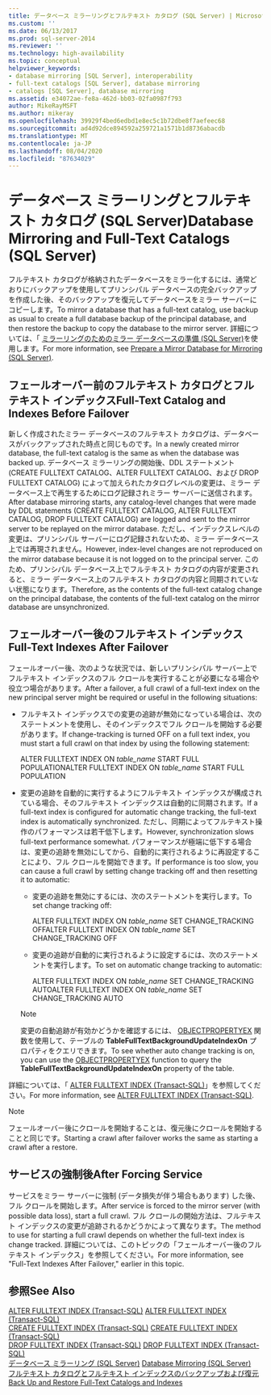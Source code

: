 ```yaml
---
title: データベース ミラーリングとフルテキスト カタログ (SQL Server) | Microsoft Docs
ms.custom: ''
ms.date: 06/13/2017
ms.prod: sql-server-2014
ms.reviewer: ''
ms.technology: high-availability
ms.topic: conceptual
helpviewer_keywords:
- database mirroring [SQL Server], interoperability
- full-text catalogs [SQL Server], database mirroring
- catalogs [SQL Server], database mirroring
ms.assetid: e34072ae-fe8a-462d-bb03-02fa0987f793
author: MikeRayMSFT
ms.author: mikeray
ms.openlocfilehash: 39929f4bed6edbd1e8ec5c1b72dbe8f7aefeec68
ms.sourcegitcommit: ad4d92dce894592a259721a1571b1d8736abacdb
ms.translationtype: MT
ms.contentlocale: ja-JP
ms.lasthandoff: 08/04/2020
ms.locfileid: "87634029"
---
```

# <a name="database-mirroring-and-full-text-catalogs-sql-server"></a><span data-ttu-id="61518-102">データベース ミラーリングとフルテキスト カタログ (SQL Server)</span><span class="sxs-lookup"><span data-stu-id="61518-102">Database Mirroring and Full-Text Catalogs (SQL Server)</span></span>
  <span data-ttu-id="61518-103">フルテキスト カタログが格納されたデータベースをミラー化するには、通常どおりにバックアップを使用してプリンシパル データベースの完全バックアップを作成した後、そのバックアップを復元してデータベースをミラー サーバーにコピーします。</span><span class="sxs-lookup"><span data-stu-id="61518-103">To mirror a database that has a full-text catalog, use backup as usual to create a full database backup of the principal database, and then restore the backup to copy the database to the mirror server.</span></span> <span data-ttu-id="61518-104">詳細については、「 [ミラーリングのためのミラー データベースの準備 &#40;SQL Server&#41;](prepare-a-mirror-database-for-mirroring-sql-server.md)を使用します。</span><span class="sxs-lookup"><span data-stu-id="61518-104">For more information, see [Prepare a Mirror Database for Mirroring &#40;SQL Server&#41;](prepare-a-mirror-database-for-mirroring-sql-server.md).</span></span>  
  
## <a name="full-text-catalog-and-indexes-before-failover"></a><span data-ttu-id="61518-105">フェールオーバー前のフルテキスト カタログとフルテキスト インデックス</span><span class="sxs-lookup"><span data-stu-id="61518-105">Full-Text Catalog and Indexes Before Failover</span></span>  
 <span data-ttu-id="61518-106">新しく作成されたミラー データベースのフルテキスト カタログは、データベースがバックアップされた時点と同じものです。</span><span class="sxs-lookup"><span data-stu-id="61518-106">In a newly created mirror database, the full-text catalog is the same as when the database was backed up.</span></span> <span data-ttu-id="61518-107">データベース ミラーリングの開始後、DDL ステートメント (CREATE FULLTEXT CATALOG、ALTER FULLTEXT CATALOG、および DROP FULLTEXT CATALOG) によって加えられたカタログレベルの変更は、ミラー データベース上で再生するためにログ記録されミラー サーバーに送信されます。</span><span class="sxs-lookup"><span data-stu-id="61518-107">After database mirroring starts, any catalog-level changes that were made by DDL statements (CREATE FULLTEXT CATALOG, ALTER FULLTEXT CATALOG, DROP FULLTEXT CATALOG) are logged and sent to the mirror server to be replayed on the mirror database.</span></span> <span data-ttu-id="61518-108">ただし、インデックスレベルの変更は、プリンシパル サーバーにログ記録されないため、ミラー データベース上では再現されません。</span><span class="sxs-lookup"><span data-stu-id="61518-108">However, index-level changes are not reproduced on the mirror database because it is not logged on to the principal server.</span></span> <span data-ttu-id="61518-109">このため、プリンシパル データベース上でフルテキスト カタログの内容が変更されると、ミラー データベース上のフルテキスト カタログの内容と同期されていない状態になります。</span><span class="sxs-lookup"><span data-stu-id="61518-109">Therefore, as the contents of the full-text catalog change on the principal database, the contents of the full-text catalog on the mirror database are unsynchronized.</span></span>  
  
## <a name="full-text-indexes-after-failover"></a><span data-ttu-id="61518-110">フェールオーバー後のフルテキスト インデックス</span><span class="sxs-lookup"><span data-stu-id="61518-110">Full-Text Indexes After Failover</span></span>  
 <span data-ttu-id="61518-111">フェールオーバー後、次のような状況では、新しいプリンシパル サーバー上でフルテキスト インデックスのフル クロールを実行することが必要になる場合や役立つ場合があります。</span><span class="sxs-lookup"><span data-stu-id="61518-111">After a failover, a full crawl of a full-text index on the new principal server might be required or useful in the following situations:</span></span>  
  
-   <span data-ttu-id="61518-112">フルテキスト インデックスでの変更の追跡が無効になっている場合は、次のステートメントを使用し、そのインデックスでフル クロールを開始する必要があります。</span><span class="sxs-lookup"><span data-stu-id="61518-112">If change-tracking is turned OFF on a full text index, you must start a full crawl on that index by using the following statement:</span></span>  
  
     <span data-ttu-id="61518-113">ALTER FULLTEXT INDEX ON *table_name* START FULL POPULATION</span><span class="sxs-lookup"><span data-stu-id="61518-113">ALTER FULLTEXT INDEX ON *table_name* START FULL POPULATION</span></span>  
  
-   <span data-ttu-id="61518-114">変更の追跡を自動的に実行するようにフルテキスト インデックスが構成されている場合、そのフルテキスト インデックスは自動的に同期されます。</span><span class="sxs-lookup"><span data-stu-id="61518-114">If a full-text index is configured for automatic change tracking, the full-text index is automatically synchronized.</span></span> <span data-ttu-id="61518-115">ただし、同期によってフルテキスト操作のパフォーマンスは若干低下します。</span><span class="sxs-lookup"><span data-stu-id="61518-115">However, synchronization slows full-text performance somewhat.</span></span> <span data-ttu-id="61518-116">パフォーマンスが極端に低下する場合は、変更の追跡を無効にしてから、自動的に実行されるように再設定することにより、フル クロールを開始できます。</span><span class="sxs-lookup"><span data-stu-id="61518-116">If performance is too slow, you can cause a full crawl by setting change tracking off and then resetting it to automatic:</span></span>  
  
    -   <span data-ttu-id="61518-117">変更の追跡を無効にするには、次のステートメントを実行します。</span><span class="sxs-lookup"><span data-stu-id="61518-117">To set change tracking off:</span></span>  
  
         <span data-ttu-id="61518-118">ALTER FULLTEXT INDEX ON *table_name* SET CHANGE_TRACKING OFF</span><span class="sxs-lookup"><span data-stu-id="61518-118">ALTER FULLTEXT INDEX ON *table_name* SET CHANGE_TRACKING OFF</span></span>  
  
    -   <span data-ttu-id="61518-119">変更の追跡が自動的に実行されるように設定するには、次のステートメントを実行します。</span><span class="sxs-lookup"><span data-stu-id="61518-119">To set on automatic change tracking to automatic:</span></span>  
  
         <span data-ttu-id="61518-120">ALTER FULLTEXT INDEX ON *table_name* SET CHANGE_TRACKING AUTO</span><span class="sxs-lookup"><span data-stu-id="61518-120">ALTER FULLTEXT INDEX ON *table_name* SET CHANGE_TRACKING AUTO</span></span>  
  
    > [!NOTE]  
    >  <span data-ttu-id="61518-121">変更の自動追跡が有効かどうかを確認するには、 [OBJECTPROPERTYEX](/sql/t-sql/functions/objectproperty-transact-sql) 関数を使用して、テーブルの **TableFullTextBackgroundUpdateIndexOn** プロパティをクエリできます。</span><span class="sxs-lookup"><span data-stu-id="61518-121">To see whether auto change tracking is on, you can use the [OBJECTPROPERTYEX](/sql/t-sql/functions/objectproperty-transact-sql) function to query the **TableFullTextBackgroundUpdateIndexOn** property of the table.</span></span>  
  
 <span data-ttu-id="61518-122">詳細については、「 [ALTER FULLTEXT INDEX &#40;Transact-SQL&#41;](/sql/t-sql/statements/alter-fulltext-index-transact-sql)」を参照してください。</span><span class="sxs-lookup"><span data-stu-id="61518-122">For more information, see [ALTER FULLTEXT INDEX &#40;Transact-SQL&#41;](/sql/t-sql/statements/alter-fulltext-index-transact-sql).</span></span>  
  
> [!NOTE]  
>  <span data-ttu-id="61518-123">フェールオーバー後にクロールを開始することは、復元後にクロールを開始することと同じです。</span><span class="sxs-lookup"><span data-stu-id="61518-123">Starting a crawl after failover works the same as starting a crawl after a restore.</span></span>  
  
## <a name="after-forcing-service"></a><span data-ttu-id="61518-124">サービスの強制後</span><span class="sxs-lookup"><span data-stu-id="61518-124">After Forcing Service</span></span>  
 <span data-ttu-id="61518-125">サービスをミラー サーバーに強制 (データ損失が伴う場合もあります) した後、フル クロールを開始します。</span><span class="sxs-lookup"><span data-stu-id="61518-125">After service is forced to the mirror server (with possible data loss), start a full crawl.</span></span> <span data-ttu-id="61518-126">フル クロールの開始方法は、フルテキスト インデックスの変更が追跡されるかどうかによって異なります。</span><span class="sxs-lookup"><span data-stu-id="61518-126">The method to use for starting a full crawl depends on whether the full-text index is change tracked.</span></span> <span data-ttu-id="61518-127">詳細については、このトピックの「フェールオーバー後のフルテキスト インデックス」を参照してください。</span><span class="sxs-lookup"><span data-stu-id="61518-127">For more information, see "Full-Text Indexes After Failover," earlier in this topic.</span></span>  
  
## <a name="see-also"></a><span data-ttu-id="61518-128">参照</span><span class="sxs-lookup"><span data-stu-id="61518-128">See Also</span></span>  
 <span data-ttu-id="61518-129">[ALTER FULLTEXT INDEX &#40;Transact-SQL&#41;](/sql/t-sql/statements/alter-fulltext-index-transact-sql) </span><span class="sxs-lookup"><span data-stu-id="61518-129">[ALTER FULLTEXT INDEX &#40;Transact-SQL&#41;](/sql/t-sql/statements/alter-fulltext-index-transact-sql) </span></span>  
 <span data-ttu-id="61518-130">[CREATE FULLTEXT INDEX &#40;Transact-SQL&#41;](/sql/t-sql/statements/create-fulltext-index-transact-sql) </span><span class="sxs-lookup"><span data-stu-id="61518-130">[CREATE FULLTEXT INDEX &#40;Transact-SQL&#41;](/sql/t-sql/statements/create-fulltext-index-transact-sql) </span></span>  
 <span data-ttu-id="61518-131">[DROP FULLTEXT INDEX &#40;Transact-SQL&#41;](/sql/t-sql/statements/drop-fulltext-index-transact-sql) </span><span class="sxs-lookup"><span data-stu-id="61518-131">[DROP FULLTEXT INDEX &#40;Transact-SQL&#41;](/sql/t-sql/statements/drop-fulltext-index-transact-sql) </span></span>  
 <span data-ttu-id="61518-132">[データベース ミラーリング &#40;SQL Server&#41;](database-mirroring-sql-server.md) </span><span class="sxs-lookup"><span data-stu-id="61518-132">[Database Mirroring &#40;SQL Server&#41;](database-mirroring-sql-server.md) </span></span>  
 [<span data-ttu-id="61518-133">フルテキスト カタログとフルテキスト インデックスのバックアップおよび復元</span><span class="sxs-lookup"><span data-stu-id="61518-133">Back Up and Restore Full-Text Catalogs and Indexes</span></span>](../../relational-databases/indexes/indexes.md)  
  
  
